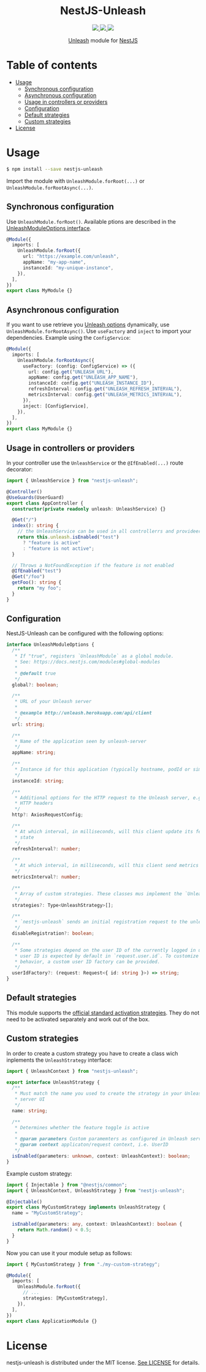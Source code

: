 <div align="center">
  <h1>NestJS-Unleash</h1>
  <a href="https://www.npmjs.com/package/nestjs-unleash">
    <img src="https://badge.fury.io/js/nestjs-unleash.svg">
  </a>
  <a href="https://coveralls.io/r/pmb0/nestjs-unleash?branch=master">
    <img src="https://img.shields.io/coveralls/pmb0/nestjs-unleash/master.svg">
  </a>
  <a href="https://github.com/pmb0/nestjs-unleash/actions?query=workflow%3ATests">
    <img src="https://github.com/pmb0/nestjs-unleash/workflows/Tests/badge.svg">
  </a>
  <p>
    <a href="https://github.com/Unleash/unleash">Unleash</a> module for <a href="https://nestjs.com/">NestJS</a>
  </p>
</div>

# Table of contents <!-- omit in toc -->

- [Usage](#usage)
  - [Synchronous configuration](#synchronous-configuration)
  - [Asynchronous configuration](#asynchronous-configuration)
  - [Usage in controllers or providers](#usage-in-controllers-or-providers)
  - [Configuration](#configuration)
  - [Default strategies](#default-strategies)
  - [Custom strategies](#custom-strategies)
- [License](#license)

# Usage

```sh
$ npm install --save nestjs-unleash
```

Import the module with `UnleashModule.forRoot(...)` or `UnleashModule.forRootAsync(...)`.

## Synchronous configuration

Use `UnleashModule.forRoot()`. Available ptions are described in the [UnleashModuleOptions interface](#configuration).

```ts
@Module({
  imports: [
    UnleashModule.forRoot({
      url: "https://example.com/unleash",
      appName: "my-app-name",
      instanceId: "my-unique-instance",
    }),
  ],
})
export class MyModule {}
```

## Asynchronous configuration

If you want to use retrieve you [Unleash options](#configuration) dynamically, use `UnleashModule.forRootAsync()`. Use `useFactory` and `inject` to import your dependencies. Example using the `ConfigService`:

```ts
@Module({
  imports: [
    UnleashModule.forRootAsync({
      useFactory: (config: ConfigService) => ({
        url: config.get("UNLEASH_URL"),
        appName: config.get("UNLEASH_APP_NAME"),
        instanceId: config.get("UNLEASH_INSTANCE_ID"),
        refreshInterval: config.get("UNLEASH_REFRESH_INTERVAL"),
        metricsInterval: config.get("UNLEASH_METRICS_INTERVAL"),
      }),
      inject: [ConfigService],
    }),
  ],
})
export class MyModule {}
```

## Usage in controllers or providers

In your controller use the `UnleashService` or the `@IfEnabled(...)` route decorator:

```ts
import { UnleashService } from "nestjs-unleash";

@Controller()
@UseGuards(UserGuard)
export class AppController {
  constructor(private readonly unleash: UnleashService) {}

  @Get("/")
  index(): string {
    // the UnleashService can be used in all controllerrs and provideers
    return this.unleash.isEnabled("test")
      ? "feature is active"
      : "feature is not active";
  }

  // Throws a NotFoundException if the feature is not enabled
  @IfEnabled("test")
  @Get("/foo")
  getFoo(): string {
    return "my foo";
  }
}
```

## Configuration

NestJS-Unleash can be configured with the following options:

```ts
interface UnleashModuleOptions {
  /**
   * If "true", registers `UnleashModule` as a global module.
   * See: https://docs.nestjs.com/modules#global-modules
   *
   * @default true
   */
  global?: boolean;

  /**
   * URL of your Unleash server
   *
   * @example http://unleash.herokuapp.com/api/client
   */
  url: string;

  /**
   * Name of the application seen by unleash-server
   */
  appName: string;

  /**
   * Instance id for this application (typically hostname, podId or similar)
   */
  instanceId: string;

  /**
   * Additional options for the HTTP request to the Unleash server, e.g. custom
   * HTTP headers
   */
  http?: AxiosRequestConfig;

  /**
   * At which interval, in milliseconds, will this client update its feature
   * state
   */
  refreshInterval?: number;

  /**
   * At which interval, in milliseconds, will this client send metrics
   */
  metricsInterval?: number;

  /**
   * Array of custom strategies. These classes mus implement the `UnleashStrategy` interface.
   */
  strategies?: Type<UnleashStrategy>[];

  /**
   * `nestjs-unleash` sends an initial registration request to the unleash server at startup. This behavior can be disabled by this option.
   */
  disableRegistration?: boolean;

  /**
   * Some strategies depend on the user ID of the currently logged in user. The
   * user ID is expected by default in `request.user.id`. To customize this
   * behavior, a custom user ID factory can be provided.
   */
  userIdFactory?: (request: Request<{ id: string }>) => string;
}
```

## Default strategies

This module supports the [official standard activation strategies](https://docs.getunleash.io/docs/user_guide/activation_strategy). They do not need to be activated separately and work out of the box.

## Custom strategies

In order to create a custom strategy you have to create a class wich inplements the `UnleashStrategy` interface:

```ts
import { UnleashContext } from "nestjs-unleash";

export interface UnleashStrategy {
  /**
   * Must match the name you used to create the strategy in your Unleash
   * server UI
   */
  name: string;

  /**
   * Determines whether the feature toggle is active
   *
   * @param parameters Custom paramemters as configured in Unleash server UI
   * @param context applicaton/request context, i.e. UserID
   */
  isEnabled(parameters: unknown, context: UnleashContext): boolean;
}
```

Example custom strategy:

```ts
import { Injectable } from "@nestjs/common";
import { UnleashContext, UnleashStrategy } from "nestjs-unleash";

@Injectable()
export class MyCustomStrategy implements UnleashStrategy {
  name = "MyCustomStrategy";

  isEnabled(parameters: any, context: UnleashContext): boolean {
    return Math.random() < 0.5;
  }
}
```

Now you can use it your module setup as follows:

```ts
import { MyCustomStrategy } from "./my-custom-strategy";

@Module({
  imports: [
    UnleashModule.forRoot({
      // ...
      strategies: [MyCustomStrategy],
    }),
  ],
})
export class ApplicationModule {}
```

# License

nestjs-unleash is distributed under the MIT license. [See LICENSE](./LICENSE) for details.
